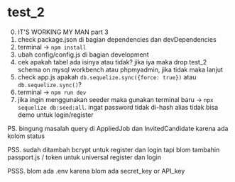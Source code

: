 # test_2

0. IT'S WORKING MY MAN part 3
1. check package.json di bagian dependencies dan devDependencies
2. terminal -> `npm install`
3. ubah config/config.js di bagian development
4. cek apakah tabel ada isinya atau tidak? jika iya maka drop test_2 schema on mysql workbench atau phpmyadmin, jika tidak maka lanjut
5. check app.js apakah `db.sequelize.sync({force: true})` atau `db.sequelize.sync()`?
6. terminal -> `npm run dev`
7. jika ingin menggunakan seeder maka gunakan terminal baru -> `npx sequelize db:seed:all`. ingat password tidak di-hash alias tidak bisa demo untuk login/register

PS. bingung masalah query di AppliedJob dan InvitedCandidate karena ada kolom status 

PSS. sudah ditambah bcrypt untuk register dan login tapi blom tambahin passport.js / token untuk universal register dan login

PSSS.  blom ada .env karena blom ada secret_key or API_key
